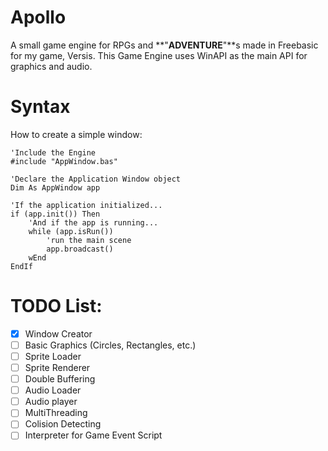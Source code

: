 # Apollo
A small game engine for RPGs and **"**ADVENTURE**"**s made in Freebasic for my game, Versis.
This Game Engine uses WinAPI as the main API for graphics and audio.

# Syntax
How to create a simple window:
```basic
'Include the Engine
#include "AppWindow.bas"

'Declare the Application Window object
Dim As AppWindow app

'If the application initialized...
if (app.init()) Then
	'And if the app is running...
	while (app.isRun())
		'run the main scene
		app.broadcast()
	wEnd
EndIf
```
# TODO List:
* [x] Window Creator
* [ ] Basic Graphics (Circles, Rectangles, etc.)
* [ ] Sprite Loader
* [ ] Sprite Renderer
* [ ] Double Buffering
* [ ] Audio Loader
* [ ] Audio player
* [ ] MultiThreading
* [ ] Colision Detecting
* [ ] Interpreter for Game Event Script
